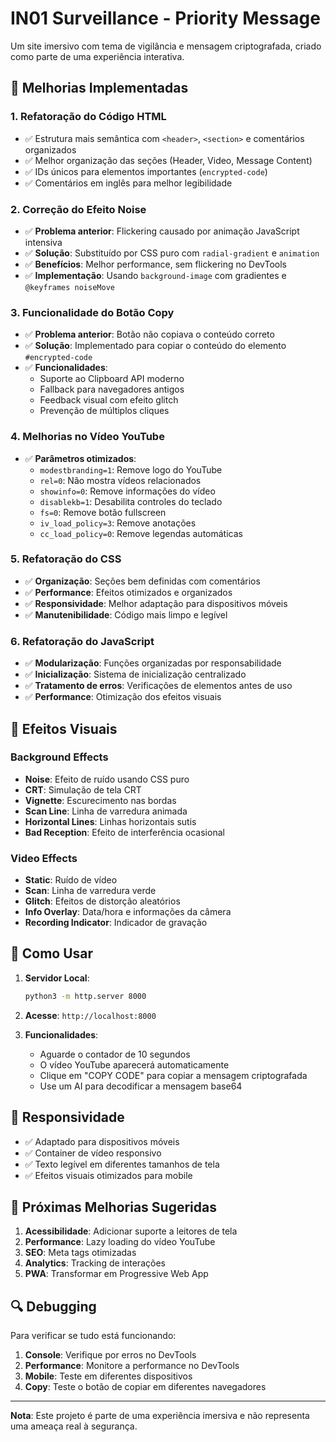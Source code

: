 # IN01 Surveillance - Priority Message

Um site imersivo com tema de vigilância e mensagem criptografada, criado como parte de uma experiência interativa.

## 🚀 Melhorias Implementadas

### 1. **Refatoração do Código HTML**
- ✅ Estrutura mais semântica com `<header>`, `<section>` e comentários organizados
- ✅ Melhor organização das seções (Header, Video, Message Content)
- ✅ IDs únicos para elementos importantes (`encrypted-code`)
- ✅ Comentários em inglês para melhor legibilidade

### 2. **Correção do Efeito Noise**
- ✅ **Problema anterior**: Flickering causado por animação JavaScript intensiva
- ✅ **Solução**: Substituído por CSS puro com `radial-gradient` e `animation`
- ✅ **Benefícios**: Melhor performance, sem flickering no DevTools
- ✅ **Implementação**: Usando `background-image` com gradientes e `@keyframes noiseMove`

### 3. **Funcionalidade do Botão Copy**
- ✅ **Problema anterior**: Botão não copiava o conteúdo correto
- ✅ **Solução**: Implementado para copiar o conteúdo do elemento `#encrypted-code`
- ✅ **Funcionalidades**:
  - Suporte ao Clipboard API moderno
  - Fallback para navegadores antigos
  - Feedback visual com efeito glitch
  - Prevenção de múltiplos cliques

### 4. **Melhorias no Vídeo YouTube**
- ✅ **Parâmetros otimizados**:
  - `modestbranding=1`: Remove logo do YouTube
  - `rel=0`: Não mostra vídeos relacionados
  - `showinfo=0`: Remove informações do vídeo
  - `disablekb=1`: Desabilita controles do teclado
  - `fs=0`: Remove botão fullscreen
  - `iv_load_policy=3`: Remove anotações
  - `cc_load_policy=0`: Remove legendas automáticas

### 5. **Refatoração do CSS**
- ✅ **Organização**: Seções bem definidas com comentários
- ✅ **Performance**: Efeitos otimizados e organizados
- ✅ **Responsividade**: Melhor adaptação para dispositivos móveis
- ✅ **Manutenibilidade**: Código mais limpo e legível

### 6. **Refatoração do JavaScript**
- ✅ **Modularização**: Funções organizadas por responsabilidade
- ✅ **Inicialização**: Sistema de inicialização centralizado
- ✅ **Tratamento de erros**: Verificações de elementos antes de uso
- ✅ **Performance**: Otimização dos efeitos visuais

## 🎨 Efeitos Visuais

### Background Effects
- **Noise**: Efeito de ruído usando CSS puro
- **CRT**: Simulação de tela CRT
- **Vignette**: Escurecimento nas bordas
- **Scan Line**: Linha de varredura animada
- **Horizontal Lines**: Linhas horizontais sutis
- **Bad Reception**: Efeito de interferência ocasional

### Video Effects
- **Static**: Ruído de vídeo
- **Scan**: Linha de varredura verde
- **Glitch**: Efeitos de distorção aleatórios
- **Info Overlay**: Data/hora e informações da câmera
- **Recording Indicator**: Indicador de gravação

## 🔧 Como Usar

1. **Servidor Local**:
   ```bash
   python3 -m http.server 8000
   ```

2. **Acesse**: `http://localhost:8000`

3. **Funcionalidades**:
   - Aguarde o contador de 10 segundos
   - O vídeo YouTube aparecerá automaticamente
   - Clique em "COPY CODE" para copiar a mensagem criptografada
   - Use um AI para decodificar a mensagem base64

## 📱 Responsividade

- ✅ Adaptado para dispositivos móveis
- ✅ Container de vídeo responsivo
- ✅ Texto legível em diferentes tamanhos de tela
- ✅ Efeitos visuais otimizados para mobile

## 🎯 Próximas Melhorias Sugeridas

1. **Acessibilidade**: Adicionar suporte a leitores de tela
2. **Performance**: Lazy loading do vídeo YouTube
3. **SEO**: Meta tags otimizadas
4. **Analytics**: Tracking de interações
5. **PWA**: Transformar em Progressive Web App

## 🔍 Debugging

Para verificar se tudo está funcionando:

1. **Console**: Verifique por erros no DevTools
2. **Performance**: Monitore a performance no DevTools
3. **Mobile**: Teste em diferentes dispositivos
4. **Copy**: Teste o botão de copiar em diferentes navegadores

---

**Nota**: Este projeto é parte de uma experiência imersiva e não representa uma ameaça real à segurança.
